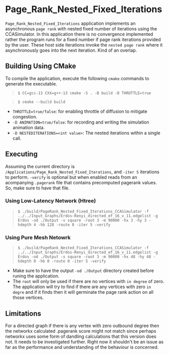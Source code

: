# Page_Rank_Nested_Fixed_Iterations
`Page_Rank_Nested_Fixed_Iterations` application implements an asynchronous `page rank` with nested fixed number of iterations using the CCASimulator. In this application there is no convergence implemented rather the program runs for a fixed number if page rank iterations provided by the user. These host side iterations invoke the `nested page rank` where it asynchronously goes into the next iteration. Kind of an overlap.


## Building Using CMake
To compile the application, execute the following `cmake` commands to generate the executable.
> `$ CC=gcc-13 CXX=g++-13 cmake -S . -B build -D THROTTLE=true`

> `$ cmake --build build`

- `THROTTLE=true/false`: for enabling throttle of diffusion to mitigate congestion.
- `-D ANIMATION=true/false`: for recording and writing the simulation animation data.
- `-D NESTEDITERATIONS=<int value>`: The nested iterations within a single call.

## Executing
Assuming the current directory is `/Applications/Page_Rank_Nested_Fixed_Iterations`, and `-iter 5` iterations to perform. `-verify` is optional but when enabled reads from an acompanying `.pagerank` file that contains precomputed pagerank values. So, make sure to have that file.
### Using Low-Latency Network (Htree)
> `$ ./build/PageRank_Nested_Fixed_Iterations_CCASimulator -f ../../Input_Graphs/Erdos-Renyi_directed_ef_16_v_11.edgelist -g Erdos -od ./Output -s square -root 3 -m 90000 -hx 3 -hy 3 -hdepth 4 -hb 128 -route 0 -iter 5 -verify`

### Using Pure Mesh Netowrk
> `$ ./build/PageRank_Nested_Fixed_Iterations_CCASimulator -f ../../Input_Graphs/Erdos-Renyi_directed_ef_16_v_11.edgelist -g Erdos -od ./Output -s square -root 3 -m 90000 -hx 48 -hy 48 -hdepth 0 -hb 0 -route 0 -iter 5 -verify`

- Make sure to have the output `-od ./Output` directory created before runing the application.
- The `root` will only be used if there are no vertices with `in degree` of zero. The application will try to find if there are any vertices with zero `in degre` and if it finds then it will germinate the page rank action on all those vertices.

## Limitations
For a directed graph if there is any vertex with zero outbound degree then the networkx calculated .pagerank score might not match since perhaps networkx uses some form of dandling calculations that this version does not. It needs to be investigated further. Right now it shouldn't be an issue as far as the performance and understanding of the behaviour is concerned.